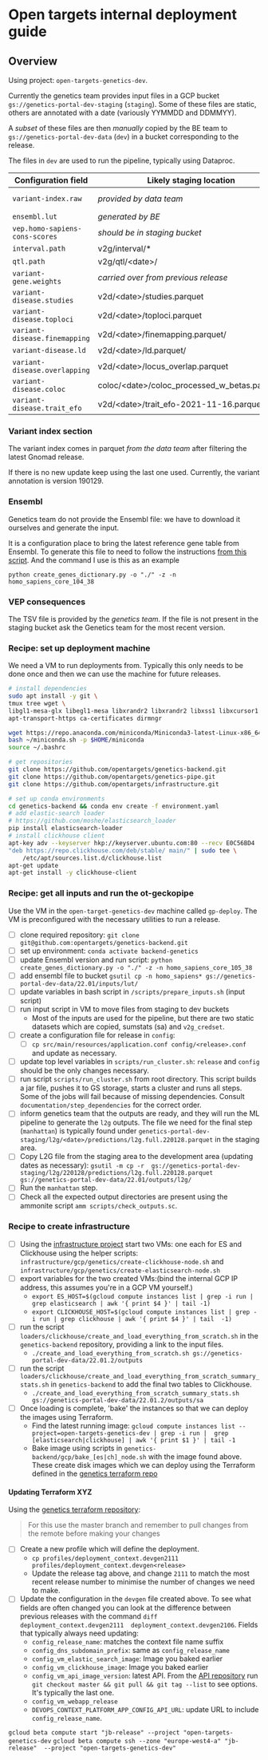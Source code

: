 # Open targets internal deployment guide

## Overview

Using project: `open-targets-genetics-dev`.

Currently the genetics team provides input files in a GCP bucket `gs://genetics-portal-dev-staging` (`staging`). Some of
these files are static, others are annotated with a date (variously YYMMDD and DDMMYY).

A _subset_ of these files are then _manually_ copied by the BE team to `gs://genetics-portal-dev-data` (`dev`) in a
bucket corresponding to the release.

The files in `dev` are used to run the pipeline, typically using Dataproc.

| Configuration field | Likely staging location | Standard dev location |
| --- | --- | --- |
| `variant-index.raw` | *provided by data team* | /variant-annotation/<date>/variant-annotation.parquet |
| `ensembl.lut` | *generated by BE* | /lut/homo_sapiens_core_105_38_genes.json.gz |
| `vep.homo-sapiens-cons-scores` | *should be in staging bucket* | /lut/vep_consequences.tsv |
| `interval.path` |v2g/interval/\* | /v2g/interval/\*/\*/<date>/data.parquet |
| `qtl.path` | v2g/qtl/\<date\>/ | v2g/qlt/\<date\> |
| `variant-gene.weights` | *carried over from previous release* | lut/v2g_scoring_source_weights.date.json |
| `variant-disease.studies` | v2d/\<date\>/studies.parquet | v2d/studies.parquet |
| `variant-disease.toploci` | v2d/\<date\>/toploci.parquet | v2d/toploci.parquet|
| `variant-disease.finemapping` | v2d/\<date\>/finemapping.parquet/ | v2d/finemapping.parquet |
| `variant-disease.ld` | v2d/\<date\>/ld.parquet/ | v2d/ld.parquet |
| `variant-disease.overlapping` | v2d/\<date\>/locus_overlap.parquet | v2d/locus_overlap.parquet |
| `variant-disease.coloc` | coloc/\<date\>/coloc_processed_w_betas.parquet/ | v2d/coloc_processed_w_betas.parquet |
| `variant-disease.trait_efo` | v2d/\<date\>/trait_efo-2021-11-16.parquet | v2d/trait_efo.parquet |

### Variant index section

The variant index comes in parquet _from the data team_ after filtering the latest Gnomad release.

If there is no new update keep using the last one used. Currently, the variant annotation is version 190129.

### Ensembl

Genetics team do not provide the Ensembl file: we have to download it ourselves and generate the input.

It is a configuration place to bring the latest reference gene table from Ensembl. To generate this file to need to
follow the instructions [from this script](https://github.com/opentargets/genetics-backend/tree/master/makeLUTs). And
the command I use is this as an example

```python create_genes_dictionary.py -o "./" -z -n homo_sapiens_core_104_38```

### VEP consequences

The TSV file is provided by the _genetics team_. If the file is not present in the staging bucket ask the Genetics team
for the most recent version.

### Recipe: set up deployment machine

We need a VM to run deployments from. Typically this only needs to be done once and then we can use the machine for
future releases.

```bash
# install dependencies
sudo apt install -y git \
tmux tree wget \
libgl1-mesa-glx libegl1-mesa libxrandr2 libxrandr2 libxss1 libxcursor1 libxcomposite1 libasound2 libxi6 libxtst6 \
apt-transport-https ca-certificates dirmngr

wget https://repo.anaconda.com/miniconda/Miniconda3-latest-Linux-x86_64.sh -O ~/miniconda.sh
bash ~/miniconda.sh -p $HOME/miniconda
source ~/.bashrc

# get repositories
git clone https://github.com/opentargets/genetics-backend.git
git clone https://github.com/opentargets/genetics-pipe.git
git clone https://github.com/opentargets/infrastructure.git

# set up conda environments
cd genetics-backend && conda env create -f environment.yaml
# add elastic-search loader
# https://github.com/moshe/elasticsearch_loader
pip install elasticsearch-loader
# install clickhouse client
apt-key adv --keyserver hkp://keyserver.ubuntu.com:80 --recv E0C56BD4
"deb https://repo.clickhouse.com/deb/stable/ main/" | sudo tee \
    /etc/apt/sources.list.d/clickhouse.list
apt-get update
apt-get install -y clickhouse-client

```

### Recipe: get all inputs and run the ot-geckopipe

Use the VM in the `open-target-genetics-dev` machine called `gp-deploy`. The VM is preconfigured with the necessary
utilities to run a release.

- [ ] clone required repository: `git clone git@github.com:opentargets/genetics-backend.git`
- [ ] set up environment: `conda activate backend-genetics`
- [ ] update Ensembl version and run script: `python create_genes_dictionary.py -o "./" -z -n homo_sapiens_core_105_38`
- [ ] add ensembl file to bucket `gsutil cp -n homo_sapiens* gs://genetics-portal-dev-data/22.01/inputs/lut/`
- [ ] update variables in bash script in `/scripts/prepare_inputs.sh` (input script)
- [ ] run input script in VM to move files from staging to dev buckets
    - Most of the inputs are used for the pipeline, but there are two static datasets which are copied, sumstats (sa)
      and `v2g_credset`.
- [ ] create a configuration file for release in `config`:
    - [ ] `cp src/main/resources/application.conf config/<release>.conf` and update as necessary.
- [ ] update top level variables in `scripts/run_cluster.sh`: `release` and `config` should be the only changes 
  necessary. 
- [ ] run script `scripts/run_cluster.sh` from root directory. This script builds a jar file, pushes it to GS 
  storage, starts a cluster and runs all steps. Some of the jobs will fail because of missing dependencies. Consult 
  `documentation/step_dependencies` for the correct order. 
- [ ] inform genetics team that the outputs are ready, and they will run the ML pipeline to generate the `l2g` 
  outputs. The file we need for the final step (`manhattan`) is typically found under 
  `genetics-portal-dev-staging/l2g/<date>/predictions/l2g.full.220128.parquet` in the staging area. 
- [ ] Copy L2G file from the staging area to the development area (updating dates as necessary): `gsutil -m cp -r 
  gs://genetics-portal-dev-staging/l2g/220128/predictions/l2g.full.220128.parquet gs://genetics-portal-dev-data/22.01/outputs/l2g/`
- [ ] Run the `manhattan` step.
- [ ] Check all the expected output directories are present using the ammonite script `amm scripts/check_outputs.sc`.

### Recipe to create infrastructure

- [ ] Using the [infrastructure project](https://github.com/opentargets/infrastructure.git) start two VMs: one each 
  for ES and Clickhouse using the helper scripts: `infrastructure/gcp/genetics/create-clickhouse-node.sh` and 
  `infrastructure/gcp/genetics/create-elasticsearch-node.sh`
- [ ] export variables for the two created VMs:(bind the internal GCP IP address, this assumes you're in a GCP VM yourself.)
  - `export ES_HOST=$(gcloud compute instances list | grep -i run | grep elasticsearch | awk '{ print $4 }' | tail -1)`
  - `export CLICKHOUSE_HOST=$(gcloud compute instances list | grep -i run | grep clickhouse | awk '{ print $4 }' | tail 
    -1)`
- [ ] run the script `loaders/clickhouse/create_and_load_everything_from_scratch.sh` in the `genetics-backend` 
  repository, providing a link to the input files. 
  - `./create_and_load_everything_from_scratch.sh gs://genetics-portal-dev-data/22.01.2/outputs`
- [ ] run the script `loaders/clickhouse/create_and_load_everything_from_scratch_summary_stats.sh` in
  `genetics-backend` to add the final two tables to Clickhouse.
  - `./create_and_load_everything_from_scratch_summary_stats.sh gs://genetics-portal-dev-data/22.01.2/outputs/sa`
- [ ] Once loading is complete, 'bake' the instances so that we can deploy the images using Terraform.
  - Find the latest running image: `gcloud compute instances list --project=open-targets-genetics-dev | grep -i run | 
    grep [elasticsearch|clickhouse] | awk '{ print $1 }' | tail -1`
  - Bake image using scripts in `genetics-backend/gcp/bake_[es|ch]_node.sh` with the image found above. These create 
    disk images which we can deploy using the Terraform defined in the [genetics terraform repo](https://github.com/opentargets/terraform-google-genetics-portal)
  
#### Updating Terraform XYZ

Using the [genetics terraform repository](ttps://github.com/opentargets/terraform-google-genetics-portal): 

> For this use the master branch and remember to pull changes from the remote before making your changes

- [ ] Create a new profile which will define the deployment.
  - `cp profiles/deployment_context.devgen2111 profiles/deployment_context.devgen<release>`
  - Update the release tag above, and change `2111` to match the most recent release number to minimise the number 
    of changes we need to make.
- [ ] Update the configuration in the `devgen` file created above. To see what fields are often changed you can look 
  at the difference between previous releases with the command `diff deployment_context.devgen2111 
  deployment_context.devgen2106`. Fields that typically always need updating:
    - `config_release_name`: matches the context file name suffix
    - `config_dns_subdomain_prefix`: same as `config_release_name`
    - `config_vm_elastic_search_image`: Image you baked earlier
    - `config_vm_clickhouse_image`: Image you baked earlier
    - `config_vm_api_image_version`: latest API. From the [API repository](https://github.com/opentargets/genetics-api) 
      run `git checkout master && git pull && git tag --list` to see options. It's typically the last one.
    - `config_vm_webapp_release`
    - `DEVOPS_CONTEXT_PLATFORM_APP_CONFIG_API_URL`: update URL to include `config_release_name`.

`gcloud beta compute start "jb-release" --project "open-targets-genetics-dev`
`gcloud beta compute ssh --zone "europe-west4-a" "jb-release"  --project "open-targets-genetics-dev"`